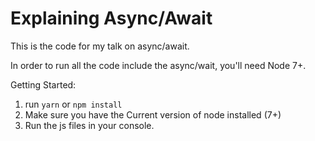 # Explaining Async/Await

This is the code for my talk on async/await.

In order to run all the code include the async/wait, you'll need Node 7+.

Getting Started:
1. run `yarn` or `npm install`
2. Make sure you have the Current version of node installed (7+)
3. Run the js files in your console.
